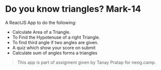 # Do you know triangles? Mark-14

A ReactJS App to do the following:

- Calculate Area of a Triangle.
- To Find the Hypotenuse of a right Triangle.
- To find third angle if two angles are given.
- A quiz which show your score on submit
- Calculate sum of angles forms a triangles

> This app is part of assigment given by Tanay Pratap for neog.camp.
